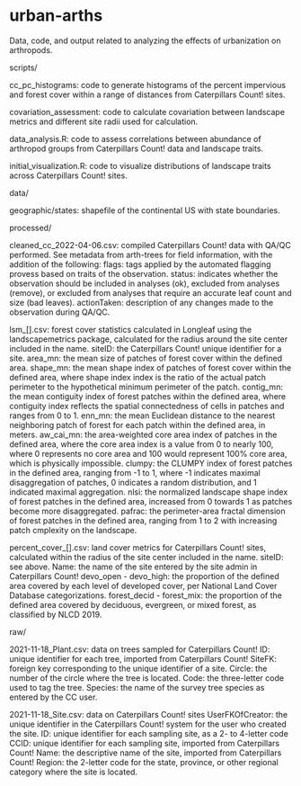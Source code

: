 # urban-arths
Data, code, and output related to analyzing the effects of urbanization on arthropods.


scripts/

cc_pc_histograms: code to generate histograms of the percent impervious and forest cover within a range of distances from Caterpillars Count! sites.

covariation_assessment: code to calculate covariation between landscape metrics and different site radii used for calculation.

data_analysis.R: code to assess correlations between abundance of arthropod groups from Caterpillars Count! data and landscape traits.

initial_visualization.R: code to visualize distributions of landscape traits across Caterpillars Count! sites.


data/

geographic/states: shapefile of the continental US with state boundaries.

processed/

cleaned_cc_2022-04-06.csv: compiled Caterpillars Count! data with QA/QC performed. See metadata from arth-trees for field information, with the addition of the following:
  flags: tags applied by the automated flagging provess based on traits of the observation.
  status: indicates whether the observation should be included in analyses (ok), excluded from analyses (remove), or excluded from analyses that require an accurate leaf count and size (bad leaves).
  actionTaken: description of any changes made to the observation during QA/QC.

lsm_[].csv: forest cover statistics calculated in Longleaf using the landscapemetrics package, calculated for the radius around the site center included in the name.
  siteID: the Caterpillars Count! unique identifier for a site.
  area_mn: the mean size of patches of forest cover within the defined area.
  shape_mn: the mean shape index of patches of forest cover within the defined area, where shape index index is the ratio of the actual patch perimeter to the hypothetical minimum perimeter of the patch.
  contig_mn: the mean contiguity index of forest patches within the defined area, where contiguity index reflects the spatial connectedness of cells in patches and ranges from 0 to 1.
  enn_mn: the mean Euclidean distance to the nearest neighboring patch of forest for each patch within the defined area, in meters.
  aw_cai_mn: the area-weighted core area index of patches in the defined area, where the core area index is a value from 0 to nearly 100, where 0 represents no core area and 100 would represent 100% core area, which is physically impossible.
  clumpy: the CLUMPY index of forest patches in the defined area, ranging from -1 to 1, where -1 indicates maximal disaggregation of patches, 0 indicates a random distribution, and 1 indicated maximal aggregation.
  nlsi: the normalized landscape shape index of forest patches in the defined area, increased from 0 towards 1 as patches become more disaggregated.
  pafrac: the perimeter-area fractal dimension of forest patches in the defined area, ranging from 1 to 2 with increasing patch cmplexity on the landscape.
  
percent_cover_[].csv: land cover metrics for Caterpillars Count! sites, calculated within the radius of the site center included in the name.
  siteID: see above.
  Name: the name of the site entered by the site admin in Caterpillars Count!
  devo_open - devo_high: the proportion of the defined area covered by each level of developed cover, per National Land Cover Database categorizations.
  forest_decid - forest_mix: the proportion of the defined area covered by deciduous, evergreen, or mixed forest, as classified by NLCD 2019.
  
raw/

2021-11-18_Plant.csv: data on trees sampled for Caterpillars Count!
  ID: unique identifier for each tree, imported from Caterpillars Count!
  SiteFK: foreign key corresponding to the unique identifier of a site.
  Circle: the number of the circle where the tree is located.
  Code: the three-letter code used to tag the tree.
  Species: the name of the survey tree species as entered by the CC user.

2021-11-18_Site.csv: data on Caterpillars Count! sites
  UserFKOfCreator: the unique identifier in the Caterpillars Count! system for the user who created the site.
  ID: unique identifier for each sampling site, as a 2- to 4-letter code CCID: unique identifier for each sampling site, imported from Caterpillars Count!
  Name: the descriptive name of the site, imported from Caterpillars Count!
  Region: the 2-letter code for the state, province, or other regional category where the site is located.

